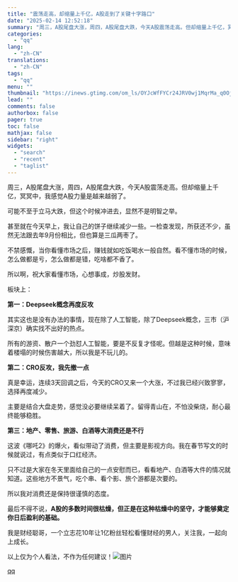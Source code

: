 ```yaml
---
title: "震荡走高，却缩量上千亿，A股走到了关键十字路口"
date: "2025-02-14 12:52:18"
summary: "周三，A股尾盘大涨，周四，A股尾盘大跌，今天A股震荡走高。但却缩量上千亿，冥冥中，我感觉A股力量是越..."
categories:
  - "qq"
lang:
  - "zh-CN"
translations:
  - "zh-CN"
tags:
  - "qq"
menu: ""
thumbnail: "https://inews.gtimg.com/om_ls/OYJcWfFYCr24JRV0wj1MqrMa_q0OjiwDE46PVNCrwl-MgAA_640360/0"
lead: ""
comments: false
authorbox: false
pager: true
toc: false
mathjax: false
sidebar: "right"
widgets:
  - "search"
  - "recent"
  - "taglist"
---
```


周三，A股尾盘大涨，周四，A股尾盘大跌，今天A股震荡走高。但却缩量上千亿，冥冥中，我感觉A股力量是越来越弱了。

可能不至于立马大跌，但这个时候冲进去，显然不是明智之举。

甚至就在今天早上，我让自己的饼子继续减少一些。一检查发现，所获还不少，虽然无法跟去年9月份相比，但也算是三瓜两枣了。

不禁感慨，当你看懂市场之后，赚钱就如吃饭喝水一般自然。看不懂市场的时候，怎么做都是亏，怎么做都是错，吃啥都不香了。

所以啊，祝大家看懂市场，心想事成，炒股发财。

板块上：

**第一：Deepseek概念再度反攻**

其实这也是没有办法的事情，现在除了人工智能，除了Deepseek概念，三市（沪深京）确实找不出好的热点。

所有的游资、散户一个劲怼人工智能，要是不反复才怪呢。但越是这种时候，意味着楼塌的时候伤害越大，所以我是不玩儿的。

**第二：CRO反攻，我先撤一点**

真是幸运，连续3天回调之后，今天的CRO又来一个大涨，不过我已经兴致寥寥，选择再度减少。

主要是结合大盘走势，感觉没必要继续呆着了。留得青山在，不怕没柴烧，耐心最终能够稳胜。

**第三：地产、零售、旅游、白酒等大消费还是不行**

这波《哪吒2》的爆火，看似带动了消费，但主要是影视方向。我在春节写文的时候就说过，有点类似于口红经济。

只不过是大家在冬天里面给自己的一点安慰而已，看看地产、白酒等大件的情况就知道。这些地方不景气，吃个串、看个影、旅个游都是次要的。

所以我对消费还是保持很谨慎的态度。

最后不得不说，**A股的多数时间很枯燥，但正是在这种枯燥中的坚守，才能够奠定你日后盈利的基础。**

我是财经聪哥，一个立志花10年让1亿粉丝轻松看懂财经的男人，关注我，一起向上成长。

以上仅为个人看法，不作为任何建议！![图片](https://inews.gtimg.com/om_bt/O76xTtXhl6ECtf9ZfooMPb6epwkauqN8OfRa844gL-oeoAA/641)

[qq](https://new.qq.com/rain/a/20250214A043OG00)
